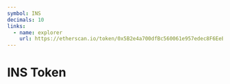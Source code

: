 ```yaml
---
symbol: INS
decimals: 10
links:
  - name: explorer
    url: https://etherscan.io/token/0x5B2e4a700dfBc560061e957edec8F6EeEb74a320
---
```


# INS Token
